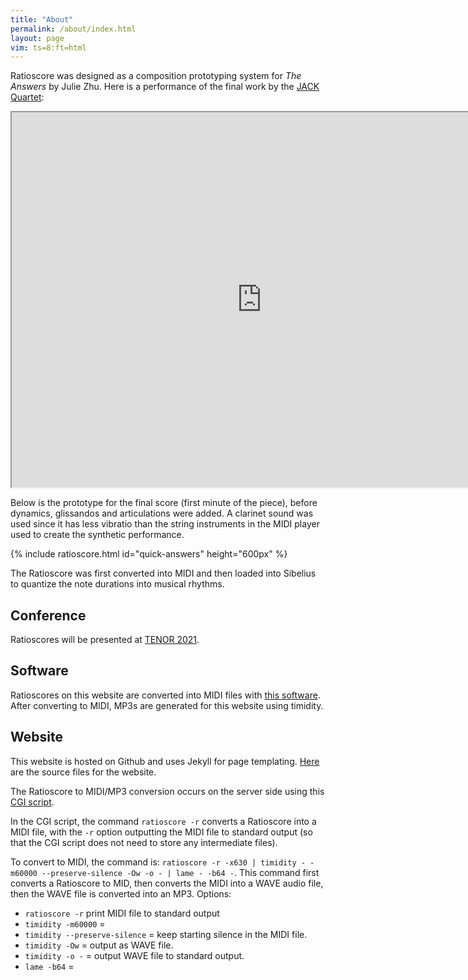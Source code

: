 ```yaml
---
title: "About"
permalink: /about/index.html
layout: page
vim: ts=8:ft=html
---
```


Ratioscore was designed as a composition prototyping system for
<i>The Answers</i> by Julie Zhu.  Here is a performance of the final
work by the <a target="_blank" href="https://jackquartet.com">JACK
Quartet</a>:

<iframe width="800" height="600"
src="https://www.youtube.com/embed/Dx5l-9MUZ1o">
</iframe>


Below is the prototype for the final score (first minute of the
piece), before dynamics, glissandos and articulations were added.
A clarinet sound was used since it has less vibratio than the string
instruments in the MIDI player used to create the synthetic
performance.

{% include ratioscore.html id="quick-answers" height="600px" %}
<script type="application/x-ratioscore" id="quick-answers">
!!!COM: Zhu, Julie
!!!OTL: The Answers (prototype)
!!!ODT: 2020/12
**time	**ratio	**ratio	**ratio	**ratio
*	*Iclars	*Iclars	*Iclars	*Iclars
*	*ref:C2	*ref:C2	*ref:C2	*ref:C2
4.231	.	.	.	27/8
6.182	2	.	.	.
7.441	.	.	.	3
9.337	.	3	.	.
9.502	.	.	636	.
9.521	.	.	7/2	.
11.522	.	.	.	6
13.571	.	.	7	.
13.958	.	.	.	9
14.814	.	.	.	6
15.358	.	.	12	.
15.457	1	.	.	.
15.567	.	.	.	27/2
16.487	.	.	63/4	.
17.037	.	.	.	9
17.459	.	.	63/8	.
17.776	.	.	.	27/2
18.162	.	.	27/2	.
18.476	.	.	18	.
19.854	.	.	.	16
20.038	.	2	.	.
20.223	.	.	21	.
20.594	.	.	.	12
20.837	.	.	27/2	.
22.064	.	.	.	18
22.103	.	.	27	.
22.11	.	.	9	.
22.816	.	.	.	27/4
23.334	.	.	14	.
23.673	.	.	.	12
24.066	3	.	.	.
25.108	.	.	21/2	.
25.499	9/4	.	.	.
26.108	.	.	.	8
28.582	.	.	6	.
28.589	.	.	6	.
30.19	.	.	.	9/2
32.294	.	4	.	.
33.399	.	.	.	4
34.39	4	.	.	.
39.386	.	4	.	.
40.957	.	6	.	.
41.006	6	.	.	.
42.579	.	.	.	3
44.052	4	.	.	.
46.319	.	.	7/2	.
46.863	.	9	.	.
48.399	6	.	.	.
49.075	.	.	.	6
51.153	.	7	.	.
52.73	.	.	.	9
52.766	.	.	7	.
54.239	.	9	.	.
54.303	.	.	.	27/2
54.608	.	.	12	.
55.508	.	.	63/4	.
55.961	7	.	.	.
57.06	.	.	.	27/2
57.609	.	.	.	9
57.746	.	.	18	.
58.098	.	.	27/2	.
58.979	.	.	63/8	.
59.194	.	.	.	16
59.495	.	.	21	.
*-	*-	*-	*-	*-
</script>

The Ratioscore was first converted into MIDI and then loaded into
Sibelius to quantize the note durations into musical rhythms.


<h2> Conference </h2>

Ratioscores will be presented at <a href="/doc/tenor2021">TENOR 2021</a>.


<h2> Software </h2>

Ratioscores on this website are converted into MIDI files with <a
target="_blank" href="https://github.com/craigsapp/ratioscore">this
software</a>.  After converting to MIDI, MP3s are generated for this
website using timidity.

<h2> Website </h2>

This website is hosted on Github and uses Jekyll for page templating.
<a target="_blank"
href="https://github.com/craigsapp/ratioscore/tree/gh-pages">Here</a> are
the source files for the website.

The Ratioscore to MIDI/MP3 conversion occurs on the server side
using this <a target="_blank"
href="https://github.com/craigsapp/ratioscore/blob/gh-pages/_includes/cgi/ratioscore.pl">CGI
script</a>.

In the CGI script, the command `ratioscore -r` converts a Ratioscore
into a MIDI file, with the `-r` option outputting the MIDI file to standard 
output (so that the CGI script does not need to store any intermediate files).

To convert to MIDI, the command is: `ratioscore -r -x630 | timidity - -m60000 --preserve-silence -Ow -o - | lame - -b64 -`.  This command
first converts a Ratioscore to MID, then converts the MIDI into a
WAVE audio file, then the WAVE file is converted into an MP3. Options:

* `ratioscore -r` print MIDI file to standard output
* `timidity -m60000` =
* `timidity --preserve-silence` = keep starting silence in the MIDI file.
* `timidity -Ow` = output as WAVE file.
* `timidity -o -` = output WAVE file to standard output.
* `lame -b64` =







